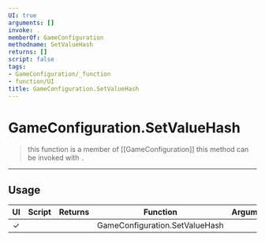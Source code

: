 ```yaml
---
UI: true
arguments: []
invoke: .
memberOf: GameConfiguration
methodname: SetValueHash
returns: []
script: false
tags:
- GameConfiguration/_function
- function/UI
title: GameConfiguration.SetValueHash
---
```

# GameConfiguration.SetValueHash
> this function is a member of [[GameConfiguration]]
> this method can be invoked with `.`
-----
## Usage
|  UI | Script | Returns | Function | Arguments |
|:---:|:------:|-------:|:--------:|:---------|
|✓| ||GameConfiguration.SetValueHash||
